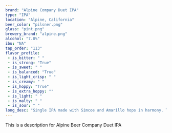 ```yaml
---
brand: "Alpine Company Duet IPA"
type: "IPA"
location: "Alpine, California"
beer_color: "pilsner.png"
glass: "pint.png"
brewery_brand: "alpine.png"
alcohol: "7.0%"
ibu: "NA"
tap_order: "113"
flavor_profile:
 - is_bitter: " "
 - is_strong: "True"
 - is_sweet: " "
 - is_balanced: "True"
 - is_light_crisp: " "
 - is_creamy: " "
 - is_hoppy: "True"
 - is_extra_hoppy: ""
 - is_light: " "
 - is_malty: " "
 - is_sour: " "
long_desc: "Single IPA made with Simcoe and Amarillo hops in harmony. This is a balanced IPA - not too hoppy, not too bitter."
---
```


This is a description for Alpine Beer Company Duet IPA
